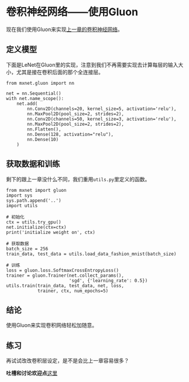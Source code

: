 # 卷积神经网络——使用Gluon

现在我们使用Gluon来实现[上一章的卷积神经网络](cnn-scratch.md)。

## 定义模型

下面是LeNet在Gluon里的实现，注意到我们不再需要实现去计算每层的输入大小，尤其是接在卷积后面的那个全连接层。

```{.python .input}
from mxnet.gluon import nn

net = nn.Sequential()
with net.name_scope():
    net.add(
        nn.Conv2D(channels=20, kernel_size=5, activation='relu'),
        nn.MaxPool2D(pool_size=2, strides=2),
        nn.Conv2D(channels=50, kernel_size=3, activation='relu'),
        nn.MaxPool2D(pool_size=2, strides=2),
        nn.Flatten(),
        nn.Dense(128, activation="relu"),
        nn.Dense(10)
    )
```

## 获取数据和训练

剩下的跟上一章没什么不同，我们重用`utils.py`里定义的函数。

```{.python .input}
from mxnet import gluon
import sys
sys.path.append('..')
import utils

# 初始化
ctx = utils.try_gpu()
net.initialize(ctx=ctx)
print('initialize weight on', ctx)

# 获取数据
batch_size = 256
train_data, test_data = utils.load_data_fashion_mnist(batch_size)

# 训练
loss = gluon.loss.SoftmaxCrossEntropyLoss()
trainer = gluon.Trainer(net.collect_params(),
                        'sgd', {'learning_rate': 0.5})
utils.train(train_data, test_data, net, loss,
            trainer, ctx, num_epochs=5)
```

## 结论

使用Gluon来实现卷积网络轻松加随意。

## 练习

再试试改改卷积层设定，是不是会比上一章容易很多？

**吐槽和讨论欢迎点**[这里](https://discuss.gluon.ai/t/topic/737)
